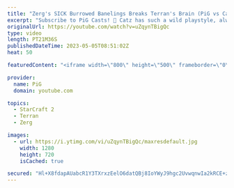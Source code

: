 ```yaml
---
title: "Zerg's SICK Burrowed Banelings Breaks Terran's Brain (PiG vs Catz) - StarCraft 2"
excerpt: "Subscribe to PiG Casts! 🐷 Catz has such a wild playstyle, always so much fun to play against him! You never know what to expect, like a wild burrowed baneling bomb that shatters your brain haha -- 🐷 Main Channel: https://www.youtube.com/user/PiGstarcraft 🐷 Second Channel for Learning StarCraft 2:"
originalUrl: https://youtube.com/watch?v=uZqynTBigQc
type: video
length: PT21M36S
publishedDateTime: 2023-05-05T08:51:02Z
heat: 50

featuredContent: "<iframe width=\"800\" height=\"500\" frameborder=\"0\" src=\"https://www.youtube.com/embed/uZqynTBigQc\" allow=\"accelerometer; autoplay; encrypted-media; gyroscope; picture-in-picture\" allowfullscreen></iframe>"

provider:
  name: PiG
  domain: youtube.com

topics:
  - StarCraft 2
  - Terran
  - Zerg

images:
  - url: https://i.ytimg.com/vi/uZqynTBigQc/maxresdefault.jpg
    width: 1280
    height: 720
    isCached: true

secured: "Hl+X8fdapAUabcR1Y3TXrxzEelO6datQBj8IoYWyJ9hgc2UvwqnwIa2kRCE+zUh2cZJBHJ6/DMuMQQo2XmXBf7G57hY/JIL5D3K/CCk2BkVmz9/48XzAGI9nRkxgtQno7g/pRBO3GVhouUPHG1cezEsdkdE2La/MfBj/tV2MyE64tyTiHWnRWDdUDqAzxkctaUXYEzcsXp0GCYaziNJNbvDZMoGNLqgpIKObwg3In4u//3AGa8/1pM+unAgBSER8tqTBBmLOIDaTrd6kivkYE8A8mRB6ipVLySEDzLGRt3tzWJnug3aYukuA6SIXFyM651PLCgCMMTggs3+El6Vj/zKgDHy+k4PUnb3W92LkLXDx4hAaxjWwCUO3q7t3JeY0KNghPZu70bn57VP6VE4jU4KCf990xGLitodt+v9uNoY=;TnIO8ROyYWMrwGpMZd5AWw=="
---
```


